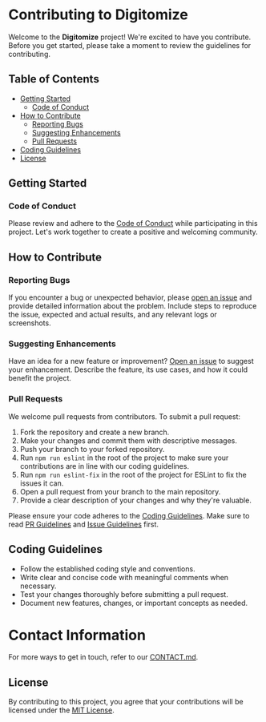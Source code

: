 # Contributing to Digitomize

Welcome to the **Digitomize** project! We're excited to have you contribute. Before you get started, please take a moment to review the guidelines for contributing.

## Table of Contents

- [Getting Started](#getting-started)
  - [Code of Conduct](#code-of-conduct)
- [How to Contribute](#how-to-contribute)
  - [Reporting Bugs](#reporting-bugs)
  - [Suggesting Enhancements](#suggesting-enhancements)
  - [Pull Requests](#pull-requests)
- [Coding Guidelines](#coding-guidelines)
- [License](#license)

## Getting Started

### Code of Conduct

Please review and adhere to the [Code of Conduct](CODE_OF_CONDUCT.md) while participating in this project. Let's work together to create a positive and welcoming community.

## How to Contribute

### Reporting Bugs

If you encounter a bug or unexpected behavior, please [open an issue](../../issues) and provide detailed information about the problem. Include steps to reproduce the issue, expected and actual results, and any relevant logs or screenshots.

### Suggesting Enhancements

Have an idea for a new feature or improvement? [Open an issue](../../issues) to suggest your enhancement. Describe the feature, its use cases, and how it could benefit the project.

### Pull Requests

We welcome pull requests from contributors. To submit a pull request:

1. Fork the repository and create a new branch.
2. Make your changes and commit them with descriptive messages.
3. Push your branch to your forked repository.
4. Run `npm run eslint` in the root of the project to make sure your contributions are in line with our coding guidelines.
5. Run `npm run eslint-fix` in the root of the project for ESLint to fix the issues it can.
6. Open a pull request from your branch to the main repository.
7. Provide a clear description of your changes and why they're valuable.

Please ensure your code adheres to the [Coding Guidelines](#coding-guidelines).
Make sure to read [PR Guidelines](./PR_GUIDELINES.md) and [Issue Guidelines](./Issue_GUIDELINES.md) first.

## Coding Guidelines

- Follow the established coding style and conventions.
- Write clear and concise code with meaningful comments when necessary.
- Test your changes thoroughly before submitting a pull request.
- Document new features, changes, or important concepts as needed.

# Contact Information

For more ways to get in touch, refer to our [CONTACT.md](CONTACT.md).

## License

By contributing to this project, you agree that your contributions will be licensed under the [MIT License](../LICENSE).
